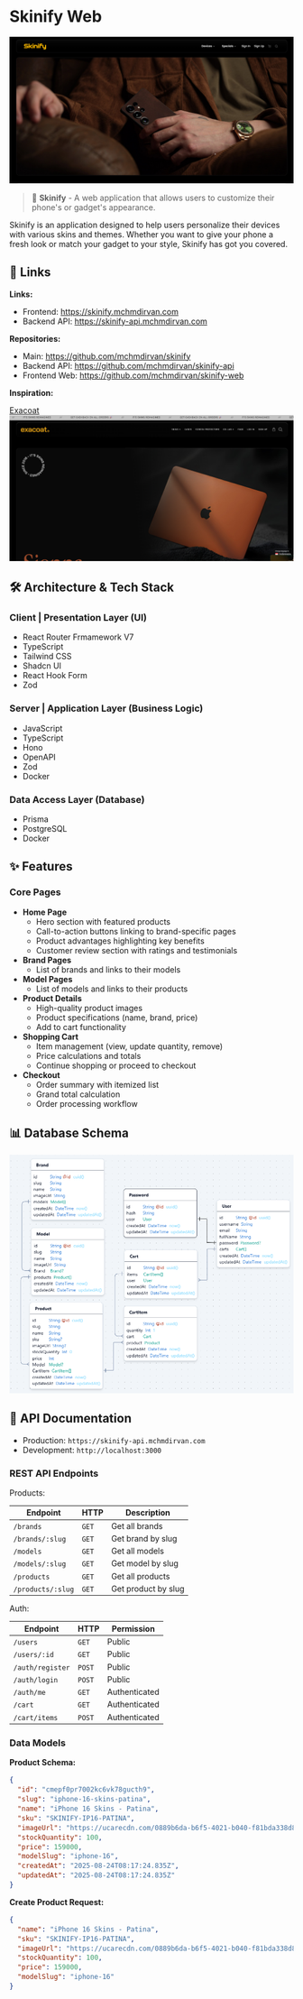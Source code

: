 # Skinify Web

![header](public/header.png)

> 📇 **Skinify** - A web application that allows users to customize their phone's or gadget's appearance.

Skinify is an application designed to help users personalize their devices with various skins and themes. Whether you want to give your phone a fresh look or match your gadget to your style, Skinify has got you covered.

## 🔗 Links

**Links:**

- Frontend: <https://skinify.mchmdirvan.com>
- Backend API: <https://skinify-api.mchmdirvan.com>

**Repositories:**

- Main: <https://github.com/mchmdirvan/skinify>
- Backend API: <https://github.com/mchmdirvan/skinify-api>
- Frontend Web: <https://github.com/mchmdirvan/skinify-web>

**Inspiration:**

[Exacoat](https://exacoat.com)
![Exacoat](public/exacoat.png)

## 🛠️ Architecture & Tech Stack

### Client | Presentation Layer (UI)

- React Router Frmamework V7
- TypeScript
- Tailwind CSS
- Shadcn UI
- React Hook Form
- Zod

### Server | Application Layer (Business Logic)

- JavaScript
- TypeScript
- Hono
- OpenAPI
- Zod
- Docker

### Data Access Layer (Database)

- Prisma
- PostgreSQL
- Docker

## ✨ Features

### Core Pages

- **Home Page**
  - Hero section with featured products
  - Call-to-action buttons linking to brand-specific pages
  - Product advantages highlighting key benefits
  - Customer review section with ratings and testimonials
- **Brand Pages**
  - List of brands and links to their models
- **Model Pages**
  - List of models and links to their products
- **Product Details**
  - High-quality product images
  - Product specifications (name, brand, price)
  - Add to cart functionality
- **Shopping Cart**
  - Item management (view, update quantity, remove)
  - Price calculations and totals
  - Continue shopping or proceed to checkout
- **Checkout**
  - Order summary with itemized list
  - Grand total calculation
  - Order processing workflow

## 📊 Database Schema

![Entity Relationship Diagram](/public/erd.png)

## 🚀 API Documentation

- Production: `https://skinify-api.mchmdirvan.com`
- Development: `http://localhost:3000`

### REST API Endpoints

Products:

| Endpoint          | HTTP  | Description         |
| ----------------- | ----- | ------------------- |
| `/brands`         | `GET` | Get all brands      |
| `/brands/:slug`   | `GET` | Get brand by slug   |
| `/models`         | `GET` | Get all models      |
| `/models/:slug`   | `GET` | Get model by slug   |
| `/products`       | `GET` | Get all products    |
| `/products/:slug` | `GET` | Get product by slug |

Auth:

| Endpoint         | HTTP   | Permission    |
| ---------------- | ------ | ------------- |
| `/users`         | `GET`  | Public        |
| `/users/:id`     | `GET`  | Public        |
| `/auth/register` | `POST` | Public        |
| `/auth/login`    | `POST` | Public        |
| `/auth/me`       | `GET`  | Authenticated |
| `/cart`          | `GET`  | Authenticated |
| `/cart/items`    | `POST` | Authenticated |

### Data Models

**Product Schema:**

```json
{
  "id": "cmepf0pr7002kc6vk78gucth9",
  "slug": "iphone-16-skins-patina",
  "name": "iPhone 16 Skins - Patina",
  "sku": "SKINIFY-IP16-PATINA",
  "imageUrl": "https://ucarecdn.com/0889b6da-b6f5-4021-b040-f81bda338d88/4.png",
  "stockQuantity": 100,
  "price": 159000,
  "modelSlug": "iphone-16",
  "createdAt": "2025-08-24T08:17:24.835Z",
  "updatedAt": "2025-08-24T08:17:24.835Z"
}
```

**Create Product Request:**

```json
{
  "name": "iPhone 16 Skins - Patina",
  "sku": "SKINIFY-IP16-PATINA",
  "imageUrl": "https://ucarecdn.com/0889b6da-b6f5-4021-b040-f81bda338d88/4.png",
  "stockQuantity": 100,
  "price": 159000,
  "modelSlug": "iphone-16"
}
```
